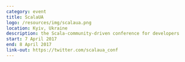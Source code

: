 ```yaml
---
category: event
title: ScalaUA
logo: /resources/img/scalaua.png
location: Kyiv, Ukraine
description: the Scala-community-driven conference for developers
start: 7 April 2017
end: 8 April 2017
link-out: https://twitter.com/scalaua_conf
---
```

